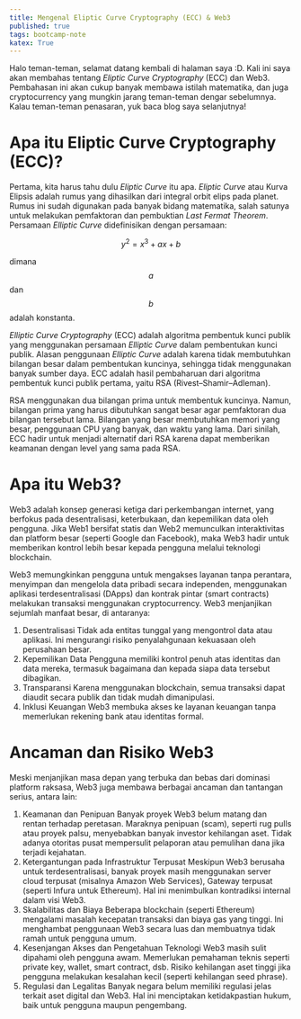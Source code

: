 ```yaml
---
title: Mengenal Eliptic Curve Cryptography (ECC) & Web3
published: true
tags: bootcamp-note
katex: True
---
```

Halo teman-teman, selamat datang kembali di halaman saya :D. Kali ini saya akan membahas tentang *Eliptic Curve Cryptography* (ECC) dan Web3. Pembahasan ini akan cukup banyak membawa istilah matematika, dan juga cryptocurrency yang mungkin jarang teman-teman dengar sebelumnya. Kalau teman-teman penasaran, yuk baca blog saya selanjutnya!

# Apa itu Eliptic Curve Cryptography (ECC)?
Pertama, kita harus tahu dulu *Eliptic Curve* itu apa. *Eliptic Curve* atau Kurva Elipsis adalah rumus yang dihasilkan dari integral orbit elips pada planet. Rumus ini sudah digunakan pada banyak bidang matematika, salah satunya untuk melakukan pemfaktoran dan pembuktian *Last Fermat Theorem*. Persamaan *Elliptic Curve* didefinisikan dengan persamaan:

$$y^{2} = x^{3} + ax + b$$

dimana $$a$$ dan $$b$$ adalah konstanta. 

*Elliptic Curve Cryptography* (ECC) adalah algoritma pembentuk kunci publik yang menggunakan persamaan *Elliptic Curve* dalam pembentukan kunci publik. Alasan penggunaan *Elliptic Curve* adalah karena tidak membutuhkan bilangan besar dalam pembentukan kuncinya, sehingga tidak menggunakan banyak sumber daya. ECC adalah hasil pembaharuan dari algoritma pembentuk kunci publik pertama, yaitu RSA (Rivest–Shamir–Adleman). 

RSA menggunakan dua bilangan prima untuk membentuk kuncinya. Namun, bilangan prima yang harus dibutuhkan sangat besar agar pemfaktoran dua bilangan tersebut lama. Bilangan yang besar membutuhkan memori yang besar, penggunaan CPU yang banyak, dan waktu yang lama. Dari sinilah, ECC hadir untuk menjadi alternatif dari RSA karena dapat memberikan keamanan dengan level yang sama pada RSA.

# Apa itu Web3?
Web3 adalah konsep generasi ketiga dari perkembangan internet, yang berfokus pada desentralisasi, keterbukaan, dan kepemilikan data oleh pengguna. Jika Web1 bersifat statis dan Web2 memunculkan interaktivitas dan platform besar (seperti Google dan Facebook), maka Web3 hadir untuk memberikan kontrol lebih besar kepada pengguna melalui teknologi blockchain.

Web3 memungkinkan pengguna untuk mengakses layanan tanpa perantara, menyimpan dan mengelola data pribadi secara independen, menggunakan aplikasi terdesentralisasi (DApps) dan kontrak pintar (smart contracts) melakukan transaksi menggunakan cryptocurrency. Web3 menjanjikan sejumlah manfaat besar, di antaranya:

1. Desentralisasi
Tidak ada entitas tunggal yang mengontrol data atau aplikasi. Ini mengurangi risiko penyalahgunaan kekuasaan oleh perusahaan besar.
2. Kepemilikan Data
Pengguna memiliki kontrol penuh atas identitas dan data mereka, termasuk bagaimana dan kepada siapa data tersebut dibagikan.
3. Transparansi
Karena menggunakan blockchain, semua transaksi dapat diaudit secara publik dan tidak mudah dimanipulasi.
4. Inklusi Keuangan
Web3 membuka akses ke layanan keuangan tanpa memerlukan rekening bank atau identitas formal.

# Ancaman dan Risiko Web3
Meski menjanjikan masa depan yang terbuka dan bebas dari dominasi platform raksasa, Web3 juga membawa berbagai ancaman dan tantangan serius, antara lain:

1. Keamanan dan Penipuan
Banyak proyek Web3 belum matang dan rentan terhadap peretasan. Maraknya penipuan (scam), seperti rug pulls atau proyek palsu, menyebabkan banyak investor kehilangan aset. Tidak adanya otoritas pusat mempersulit pelaporan atau pemulihan dana jika terjadi kejahatan.
2. Ketergantungan pada Infrastruktur Terpusat
Meskipun Web3 berusaha untuk terdesentralisasi, banyak proyek masih menggunakan server cloud terpusat (misalnya Amazon Web Services), Gateway terpusat (seperti Infura untuk Ethereum). Hal ini menimbulkan kontradiksi internal dalam visi Web3.
3. Skalabilitas dan Biaya
Beberapa blockchain (seperti Ethereum) mengalami masalah kecepatan transaksi dan biaya gas yang tinggi. Ini menghambat penggunaan Web3 secara luas dan membuatnya tidak ramah untuk pengguna umum.
4. Kesenjangan Akses dan Pengetahuan
Teknologi Web3 masih sulit dipahami oleh pengguna awam. Memerlukan pemahaman teknis seperti private key, wallet, smart contract, dsb. Risiko kehilangan aset tinggi jika pengguna melakukan kesalahan kecil (seperti kehilangan seed phrase).
5. Regulasi dan Legalitas
Banyak negara belum memiliki regulasi jelas terkait aset digital dan Web3. Hal ini menciptakan ketidakpastian hukum, baik untuk pengguna maupun pengembang.


